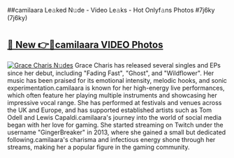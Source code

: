 ##camilaara Le𝚊ked N𝚞de - Video Le𝚊ks - Hot Onlyf𝚊ns Photos #7j6ky (7j6ky)

# <h2><a href="https://mediaupload.pro?title=camilaara&ref=9FEB">🔗 New 👉🔴camilaara VIDEO Photos</a></h2>

[![Grace Charis N𝚞des](https://i.imgur.com/rIISA9y.gif)](https://mediaupload.pro?title=camilaara&ref=9FEB)
Grace Charis has released several singles and EPs since her debut, including "Fading Fast", "Ghost", and "Wildflower". Her music has been praised for its emotional intensity, melodic hooks, and sonic experimentation.camilaara is known for her high-energy live performances, which often feature her playing multiple instruments and showcasing her impressive vocal range. She has performed at festivals and venues across the UK and Europe, and has supported established artists such as Tom Odell and Lewis Capaldi.camilaara's journey into the world of social media began with her love for gaming. She started streaming on Twitch under the username "GingerBreaker" in 2013, where she gained a small but dedicated following.camilaara's charisma and infectious energy shone through her streams, making her a popular figure in the gaming community.